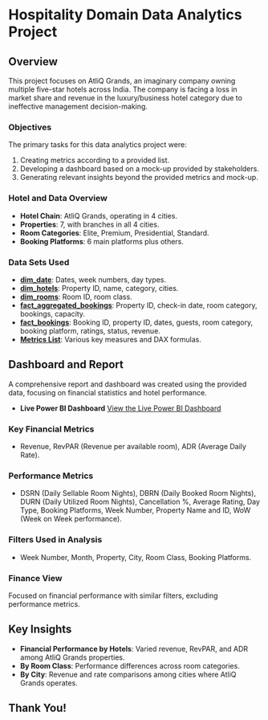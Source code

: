 # Hospitality Domain Data Analytics Project

## Overview
This project focuses on AtliQ Grands, an imaginary company owning multiple five-star hotels across India. The company is facing a loss in market share and revenue in the luxury/business hotel category due to ineffective management decision-making.

### Objectives
The primary tasks for this data analytics project were:
1. Creating metrics according to a provided list.
2. Developing a dashboard based on a mock-up provided by stakeholders.
3. Generating relevant insights beyond the provided metrics and mock-up.

### Hotel and Data Overview
- **Hotel Chain**: AtliQ Grands, operating in 4 cities.
- **Properties**: 7, with branches in all 4 cities.
- **Room Categories**: Elite, Premium, Presidential, Standard.
- **Booking Platforms**: 6 main platforms plus others.

### Data Sets Used
- **[dim_date](https://github.com/Mohit209e/Hospitality-Domain-Data-Analytics-Project/blob/742fbfebdeb416bab23b59a5ebef0f2971465b43/dim_date.csv)**: Dates, week numbers, day types.
- **[dim_hotels](https://github.com/Mohit209e/Hospitality-Domain-Data-Analytics-Project/blob/742fbfebdeb416bab23b59a5ebef0f2971465b43/dim_hotels.csv)**: Property ID, name, category, cities.
- **[dim_rooms](https://github.com/Mohit209e/Hospitality-Domain-Data-Analytics-Project/blob/742fbfebdeb416bab23b59a5ebef0f2971465b43/dim_rooms.csv)**: Room ID, room class.
- **[fact_aggregated_bookings](https://github.com/Mohit209e/Hospitality-Domain-Data-Analytics-Project/blob/742fbfebdeb416bab23b59a5ebef0f2971465b43/fact_aggregated_bookings.csv)**: Property ID, check-in date, room category, bookings, capacity.
- **[fact_bookings](https://github.com/Mohit209e/Hospitality-Domain-Data-Analytics-Project/blob/742fbfebdeb416bab23b59a5ebef0f2971465b43/fact_bookings.csv)**: Booking ID, property ID, dates, guests, room category, booking platform, ratings, status, revenue.
- **[Metrics List](https://github.com/Mohit209e/Hospitality-Domain-Data-Analytics-Project/blob/742fbfebdeb416bab23b59a5ebef0f2971465b43/metrics%20list.xlsx)**: Various key measures and DAX formulas.

## Dashboard and Report
A comprehensive report and dashboard was created using the provided data, focusing on financial statistics and hotel performance.

- **Live Power BI Dashboard**
 [View the Live Power BI Dashboard](https://app.powerbi.com/view?r=eyJrIjoiNDU0YThmZWQtMjAzZS00ZDJkLWI5OTEtYmIyYmVhMWIzZmMyIiwidCI6ImM2ZTU0OWIzLTVmNDUtNDAzMi1hYWU5LWQ0MjQ0ZGM1YjJjNCJ9)

### Key Financial Metrics
- Revenue, RevPAR (Revenue per available room), ADR (Average Daily Rate).

### Performance Metrics
- DSRN (Daily Sellable Room Nights), DBRN (Daily Booked Room Nights), DURN (Daily Utilized Room Nights), Cancellation %, Average Rating, Day Type, Booking Platforms, Week Number, Property Name and ID, WoW (Week on Week performance).

### Filters Used in Analysis
- Week Number, Month, Property, City, Room Class, Booking Platforms.

### Finance View
Focused on financial performance with similar filters, excluding performance metrics.

## Key Insights
- **Financial Performance by Hotels**: Varied revenue, RevPAR, and ADR among AtliQ Grands properties.
- **By Room Class**: Performance differences across room categories.
- **By City**: Revenue and rate comparisons among cities where AtliQ Grands operates.

## Thank You!
